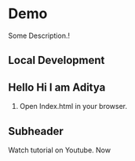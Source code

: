 # Demo

Some Description.!

## Local Development
## Hello Hi I am Aditya

1. Open Index.html in your browser.

## Subheader

Watch tutorial on Youtube.
Now
